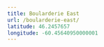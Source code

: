 ```yaml
---
title: Boularderie East
url: /boularderie-east/
latitude: 46.2457657
longitude: -60.45640950000001
---
```

